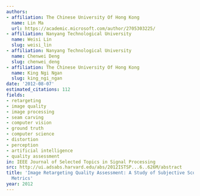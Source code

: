 ```yaml
---
authors:
- affiliation: The Chinese University Of Hong Kong
  name: Lin Ma
  url: https://academic.microsoft.com/author/2705303225/
- affiliation: Nanyang Technological University
  name: Weisi Lin
  slug: weisi_lin
- affiliation: Nanyang Technological University
  name: Chenwei Deng
  slug: chenwei_deng
- affiliation: The Chinese University Of Hong Kong
  name: King Ngi Ngan
  slug: king_ngi_ngan
date: '2012-08-07'
estimated_citations: 112
fields:
- retargeting
- image quality
- image processing
- seam carving
- computer vision
- ground truth
- computer science
- distortion
- perception
- artificial intelligence
- quality assessment
in: IEEE Journal of Selected Topics in Signal Processing
src: http://ui.adsabs.harvard.edu/abs/2012ISTSP...6..626M/abstract
title: 'Image Retargeting Quality Assessment: A Study of Subjective Scores and Objective
  Metrics'
year: 2012
---
```

